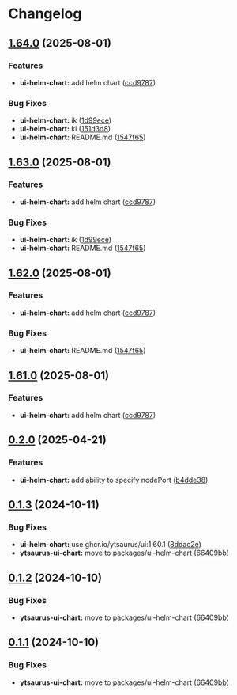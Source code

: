 # Changelog

## [1.64.0](https://github.com/ma-efremoff/my-test-repo/compare/ytsaurus-ui-chart-v1.63.0...ytsaurus-ui-chart-v1.64.0) (2025-08-01)


### Features

* **ui-helm-chart:** add helm chart ([ccd9787](https://github.com/ma-efremoff/my-test-repo/commit/ccd9787e209121e715f9be39d442c9feedf933db))


### Bug Fixes

* **ui-helm-chart:** ik ([1d99ece](https://github.com/ma-efremoff/my-test-repo/commit/1d99ece93515aaa3d5954f582a430521b0fae954))
* **ui-helm-chart:** ki ([151d3d8](https://github.com/ma-efremoff/my-test-repo/commit/151d3d82236ab493f402aa5edde64a9ecaddf44a))
* **ui-helm-chart:** README.md ([1547f65](https://github.com/ma-efremoff/my-test-repo/commit/1547f658667f52b3fd39ba9daaf0e6723ceb1955))

## [1.63.0](https://github.com/ma-efremoff/my-test-repo/compare/ytsaurus-ui-chart-v1.62.0...ytsaurus-ui-chart-v1.63.0) (2025-08-01)


### Features

* **ui-helm-chart:** add helm chart ([ccd9787](https://github.com/ma-efremoff/my-test-repo/commit/ccd9787e209121e715f9be39d442c9feedf933db))


### Bug Fixes

* **ui-helm-chart:** ik ([1d99ece](https://github.com/ma-efremoff/my-test-repo/commit/1d99ece93515aaa3d5954f582a430521b0fae954))
* **ui-helm-chart:** README.md ([1547f65](https://github.com/ma-efremoff/my-test-repo/commit/1547f658667f52b3fd39ba9daaf0e6723ceb1955))

## [1.62.0](https://github.com/ma-efremoff/my-test-repo/compare/ytsaurus-ui-chart-v1.61.0...ytsaurus-ui-chart-v1.62.0) (2025-08-01)


### Features

* **ui-helm-chart:** add helm chart ([ccd9787](https://github.com/ma-efremoff/my-test-repo/commit/ccd9787e209121e715f9be39d442c9feedf933db))


### Bug Fixes

* **ui-helm-chart:** README.md ([1547f65](https://github.com/ma-efremoff/my-test-repo/commit/1547f658667f52b3fd39ba9daaf0e6723ceb1955))

## [1.61.0](https://github.com/ma-efremoff/my-test-repo/compare/ytsaurus-ui-chart-v1.60.1...ytsaurus-ui-chart-v1.61.0) (2025-08-01)


### Features

* **ui-helm-chart:** add helm chart ([ccd9787](https://github.com/ma-efremoff/my-test-repo/commit/ccd9787e209121e715f9be39d442c9feedf933db))

## [0.2.0](https://github.com/ytsaurus/ytsaurus-ui/compare/ytsaurus-ui-chart-v0.1.3...ytsaurus-ui-chart-v0.2.0) (2025-04-21)


### Features

* **ui-helm-chart:** add ability to specify nodePort ([b4dde38](https://github.com/ytsaurus/ytsaurus-ui/commit/b4dde38a0ec1dee964d124dcbdc4ab7d52590573))

## [0.1.3](https://github.com/ytsaurus/ytsaurus-ui/compare/ytsaurus-ui-chart-v0.1.2...ytsaurus-ui-chart-v0.1.3) (2024-10-11)


### Bug Fixes

* **ui-helm-chart:** use ghcr.io/ytsaurus/ui:1.60.1 ([8ddac2e](https://github.com/ytsaurus/ytsaurus-ui/commit/8ddac2e0687c8862cf84ec8b1d754b3f8773c8b8))
* **ytsaurus-ui-chart:** move to packages/ui-helm-chart ([66409bb](https://github.com/ytsaurus/ytsaurus-ui/commit/66409bb46a6a18f33bbfe8572ab304cdc67d9b15))

## [0.1.2](https://github.com/ytsaurus/ytsaurus-ui/compare/ytsaurus-ui-chart-v0.1.1...ytsaurus-ui-chart-v0.1.2) (2024-10-10)


### Bug Fixes

* **ytsaurus-ui-chart:** move to packages/ui-helm-chart ([66409bb](https://github.com/ytsaurus/ytsaurus-ui/commit/66409bb46a6a18f33bbfe8572ab304cdc67d9b15))

## [0.1.1](https://github.com/ytsaurus/ytsaurus-ui/compare/ytsaurus-ui-chart-v0.1.0...ytsaurus-ui-chart-v0.1.1) (2024-10-10)


### Bug Fixes

* **ytsaurus-ui-chart:** move to packages/ui-helm-chart ([66409bb](https://github.com/ytsaurus/ytsaurus-ui/commit/66409bb46a6a18f33bbfe8572ab304cdc67d9b15))

